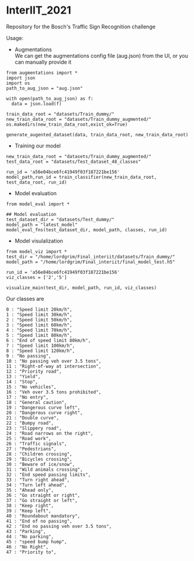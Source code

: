 # InterIIT_2021
Repository for the Bosch's Traffic Sign Recognition challenge 

Usage:
- Augmentations  
We can get the augmentations config file (aug.json) from the UI, or you can manually provide it
```
from augmentations import *
import json
import os
path_to_aug_json = "aug.json"

with open(path_to_aug_json) as f:
  data = json.load(f)

train_data_root = "datasets/Train_dummy/"
new_train_data_root = "datasets/Train_dummy_augmented/"
os.makedirs(new_train_data_root,exist_ok=True)

generate_augented_dataset(data, train_data_root, new_train_data_root)
```

- Training our model

```
new_train_data_root = "datasets/Train_dummy_augmented/"
test_data_root = "datasets/Test_dataset_48_classes"

run_id = 'a56e04bce6fc41949f03f187221be156'
model_path,run_id = train_classifier(new_train_data_root, test_data_root, run_id)
```

- Model evaluation
```
from model_eval import *

## Model evaluation
test_dataset_dir = "datasets/Test_dummy/"
model_path = "latest_model"
model_eval_fns(test_dataset_dir, model_path, classes, run_id)
```

- Model visulalization
```
from model_viz import *
test_dir = "/home/lordgrim/Final_interiit/datasets/Train_dummy/"
model_path = "/home/lordgrim/Final_interiit/final_model_test.h5"

run_id = 'a56e04bce6fc41949f03f187221be156'
viz_classes = ['2','5'] 

visualize_main(test_dir, model_path, run_id, viz_classes)
```

Our classes are

    0 : "Speed limit 20km/h",
    1 : "Speed limit 30km/h",
    2 : "Speed limit 50km/h",
    3 : "Speed limit 60km/h",
    4 : "Speed limit 70km/h",
    5 : "Speed limit 80km/h",
    6 : "End of speed limit 80km/h",
    7 : "Speed limit 100km/h",
    8 : "Speed limit 120km/h",
    9 : "No passing",
    10 : "No passing veh over 3.5 tons",
    11 : "Right-of-way at intersection",
    12 : "Priority road",
    13 : "Yield",
    14 : "Stop",
    15 : "No vehicles",
    16 : "Veh over 3.5 tons prohibited",
    17 : "No entry",
    18 : "General caution",
    19 : "Dangerous curve left",
    20 : "Dangerous curve right",
    21 : "Double curve",
    22 : "Bumpy road",
    23 : "Slippery road",
    24 : "Road narrows on the right",
    25 : "Road work",
    26 : "Traffic signals",
    27 : "Pedestrians",
    28 : "Children crossing",
    29 : "Bicycles crossing",
    30 : "Beware of ice/snow",
    31 : "Wild animals crossing",
    32 : "End speed passing limits",
    33 : "Turn right ahead",
    34 : "Turn left ahead",
    35 : "Ahead only",
    36 : "Go straight or right",
    37 : "Go straight or left",
    38 : "Keep right",
    39 : "Keep left",
    40 : "Roundabout mandatory",
    41 : "End of no passing",
    42 : "End no passing veh over 3.5 tons",
    43 : "Parking",
    44 : "No parking",
    45 : "speed bump hump",
    46 : "No Right",
    47 : "Priority to",
